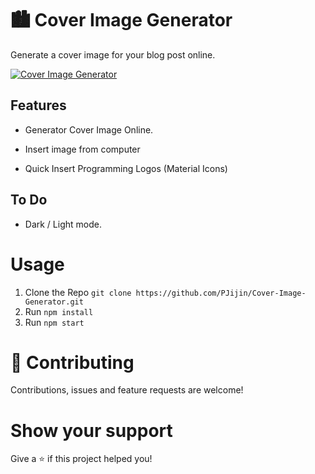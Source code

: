 # 🏙 Cover Image Generator

Generate a cover image for your blog post online.

[![Cover Image Generator](https://github.com/PJijin/Cover-Image-Generator/blob/master/preview.png?raw=true 'Cover Image Generator')]()

## Features

-   Generator Cover Image Online.

-   Insert image from computer

-   Quick Insert Programming Logos (Material Icons)

## To Do

-   Dark / Light mode.

# Usage

1. Clone the Repo `git clone https://github.com/PJijin/Cover-Image-Generator.git`
2. Run `npm install`
3. Run `npm start`

# 🤝 Contributing

Contributions, issues and feature requests are welcome!

# Show your support

Give a ⭐️ if this project helped you!
